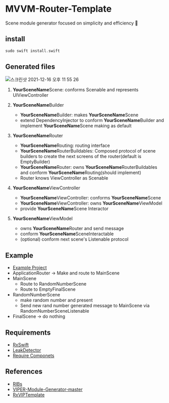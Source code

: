 # MVVM-Router-Template
Scene module generator focused on simplicity and efficiency 🤪


## install

```swift
sudo swift install.swift
```



## Generated files
![스크린샷 2021-12-16 오후 11 55 26](https://user-images.githubusercontent.com/56535651/146394809-86c5382a-b1f3-4e4e-9f4b-4ed4db634366.png)


1. **YourSceneName**Scene: conforms Scenable and represents UIViewController

1. **YourSceneName**Builder

   - **YourSceneName**Builder: makes **YourSceneName**Scene
   - extend DependencyInjector to conform **YourSceneName**Builder and implement **YourSceneName**Scene making as default

2. **YourSceneName**Router

   - **YourSceneName**Routing: routing interface
   - **YourSceneName**RouterBuildables: Composed protocol of scene builders to create the next screens of the router(default is EmptyBuilder)
   - **YourSceneName**Router: owns **YourSceneName**RouterBuildables and conform **YourSceneName**Routing(should implement)
   - Router knows ViewController as Scenable

3. **YourSceneName**ViewController

   - **YourSceneName**ViewController: conforms **YourSceneName**Scene
   - **YourSceneName**ViewController: owns **YourSceneName**ViewModel
   - provide **YourSceneName**Scene Interactor

4. **YourSceneName**ViewModel
   - owns **YourSceneName**Router and send message
   - conform **YourSceneName**SceneInteractable
   - (optional) conform next scene's Listenable protocol

     

## Example

- [Example Project](https://github.com/sudopark/MVVM-Router-Template/tree/master/Example/TemplateExample)
- ApplicationRouter -> Make and route to MainScene
- MainScene
    -  Route to RandomNumberScene
    -  Route to EmptyFinalScene
- RandomNumberScene
    -  make random number and present
    -  Send new rand number generated message to MainScene via RandomNumberSceneListenable
- FinalScene -> do nothing


## Requirements

- [RxSwift](https://github.com/ReactiveX/RxSwift)
- [LeakDetector](https://github.com/uber/RIBs/blob/master/ios/RIBs/Classes/LeakDetector/LeakDetector.swift)
- [Require Componets](https://github.com/sudopark/MVVM-Router-Template/tree/master/Require%20Componets)
    

## References

- [RIBs](https://github.com/uber/RIBs)
- [VIPER-Module-Generator-master](https://github.com/Kaakati/VIPER-Module-Generator)
- [RxVIPTemplate](https://github.com/GeekTree0101/RxVIPTemplate)

